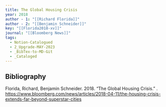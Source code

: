 ```yaml
---
title: The Global Housing Crisis
year: 2018
author - 1: "[[Richard Florida]]"
author - 2: "[[Benjamin Schneider]]"
key: "[[Florida2018-xv]]"
journal: "[[Bloomberg News]]"
tags:
  - Notion-Catalogued
  - 2_Upgrade-MAY-2023
  - _BibTex-to-MD-Git
  - _Cataloged
---
```


## Bibliography
Florida, Richard, Benjamin Schneider. 2018. “The Global Housing Crisis.” . https://www.bloomberg.com/news/articles/2018-04-11/the-housing-crisis-extends-far-beyond-superstar-cities